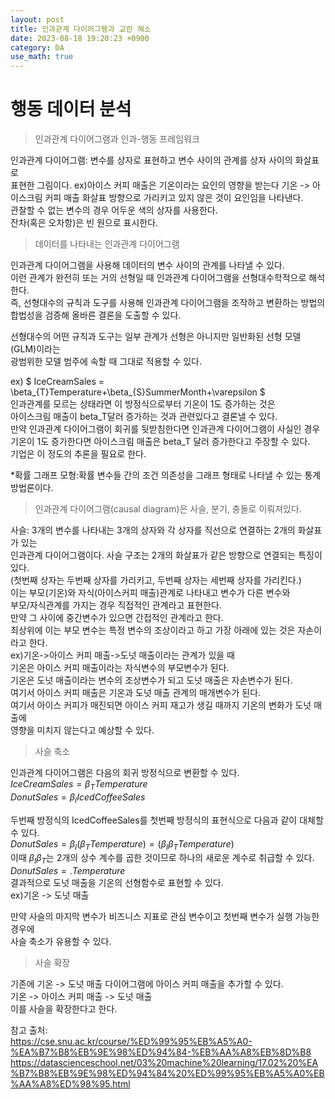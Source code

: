 ```yaml
---
layout: post
title: 인과관계 다이어그램과 교란 해소   
date: 2023-08-18 19:20:23 +0900
category: DA
use_math: true
---
```

# 행동 데이터 분석    
> 인과관계 다이어그램과 인과-행동 프레임워크  

인과관계 다이어그램: 변수를 상자로 표현하고 변수 사이의 관계를 상자 사이의 화살표로  
표현한 그림이다. 
ex)아이스 커피 매출은 기온이라는 요인의 영향을 받는다
기온 -> 아이스크림 커피 매출
화살표 방향으로 가리키고 있지 않은 것이 요인임을 나타낸다.  
관찰할 수 없는 변수의 경우 어두운 색의 상자를 사용한다.  
잔차(혹은 오차항)은 빈 원으로 표시한다.  

> 데이터를 나타내는 인과관계 다이어그램  

인과관계 다이어그램을 사용해 데이터의 변수 사이의 관계를 나타낼 수 있다.  
이런 관계가 완전히 또는 거의 선형일 때 인과관계 다이어그램을 선형대수학적으로 해석한다.  
즉, 선형대수의 규칙과 도구를 사용해 인과관계 다이어그램을 조작하고 변환하는 방법의  
합법성을 검증해 올바른 결론을 도출할 수 있다.  
  
선형대수의 어떤 규칙과 도구는 일부 관계가 선형은 아니지만 일반화된 선형 모델(GLM)이라는  
광범위한 모델 범주에 속할 때 그대로 적용할 수 있다.  

ex) $ IceCreamSales = \beta_{T}Temperature+\beta_{S}SummerMonth+\varepsilon $  
인과관계를 모르는 상태라면 이 방정식으로부터 기온이 1도 증가하는 것은  
아이스크림 매출이 beta_T달러 증가하는 것과 관련있다고 결론낼 수 있다.  
만약 인과관계 다이어그램이 회귀를 뒷받침한다면 인과관계 다이어그램이 사실인 경우  
기온이 1도 증가한다면 아이스크림 매출은 beta_T 달러 증가한다고 주장할 수 있다.  
기업은 이 정도의 추론을 필요로 한다.  

*확률 그래프 모형:확률 변수들 간의 조건 의존성을 그래프 형태로 나타낼 수 있는 통계 방법론이다.   
  
> 인과관계 다이어그램(causal diagram)은 사슬, 분기, 충돌로 이뤄져있다.  

사슬: 3개의 변수를 나타내는 3개의 상자와 각 상자를 직선으로 연결하는 2개의 화살표가 있는  
인과관계 다이어그램이다. 사슬 구조는 2개의 화살표가 같은 방향으로 연결되는 특징이 있다.  
(첫번째 상자는 두번째 상자를 가리키고, 두번째 상자는 세번째 상자를 가리킨다.)  
이는 부모(기온)와 자식(아이스커피 매출)관계로 나타내고 변수가 다른 변수와   
부모/자식관계를 가지는 경우 직접적인 관계라고 표현한다.  
만약 그 사이에 중간변수가 있으면 간접적인 관계라고 한다.   
최상위에 이는 부모 변수는 특정 변수의 조상이라고 하고 가장 아래에 있는 것은 자손이라고 한다.  
ex)기온->아이스 커피 매출->도넛 매출이라는 관계가 있을 때  
기온은 아이스 커피 매출이라는 자식변수의 부모변수가 된다.  
기온은 도넛 매출이라는 변수의 조상변수가 되고 도넛 매출은 자손변수가 된다.  
여기서 아이스 커피 매출은 기온과 도넛 매출 관계의 매개변수가 된다.  
여기서 아이스 커피가 매진되면 아이스 커피 재고가 생길 때까지 기온의 변화가 도넛 매출에  
영향을 미치지 않는다고 예상할 수 있다.  
  
> 사슬 축소  

인과관계 다이어그램은 다음의 회귀 방정식으로 변환할 수 있다.  
$IceCreamSales = \beta_{T}Temperature$  
$DonutSales = \beta_{I}IcedCoffeeSales$  
  
두번째 방정식의 IcedCoffeeSales를 첫번째 방정식의 표현식으로 다음과 같이 대체할 수 있다.  
$DonutSales = \beta_{I}(\beta_{T}Temperature) = (\beta_{I}\beta_{T}Temperature)$  
이때 $\beta_{I}\beta_{T}$는 2개의 상수 계수를 곱한 것이므로 하나의 새로운 계수로 취급할 수 있다.  
$DonutSales=.Temperature$    
결과적으로 도넛 매출을 기온의 선형함수로 표현할 수 있다.  
ex)기온 -> 도넛 매출  
  
만약 사슬의 마지막 변수가 비즈니스 지표로 관심 변수이고 첫번째 변수가 실행 가능한 경우에  
사슬 축소가 유용할 수 있다.  
  
> 사슬 확장  

기존에 기온 -> 도넛 매출 다이어그램에 아이스 커피 매출을 추가할 수 있다.  
기온 -> 아이스 커피 매출 -> 도넛 매출  
이를 사슬을 확장한다고 한다.  


참고 출처:  
https://cse.snu.ac.kr/course/%ED%99%95%EB%A5%A0-%EA%B7%B8%EB%9E%98%ED%94%84-%EB%AA%A8%EB%8D%B8  
https://datascienceschool.net/03%20machine%20learning/17.02%20%EA%B7%B8%EB%9E%98%ED%94%84%20%ED%99%95%EB%A5%A0%EB%AA%A8%ED%98%95.html  